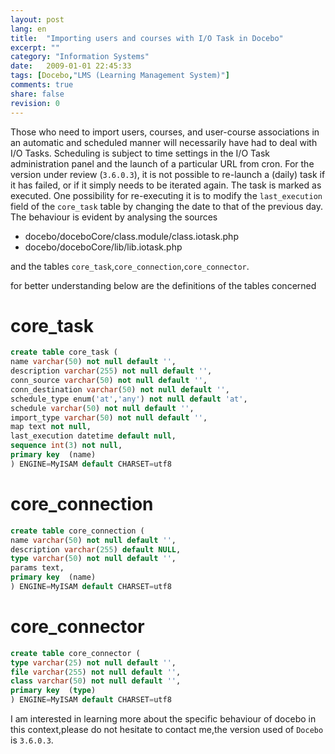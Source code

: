 ```yaml
---
layout: post
lang: en
title:  "Importing users and courses with I/O Task in Docebo"
excerpt: ""
category: "Information Systems"
date:   2009-01-01 22:45:33
tags: [Docebo,"LMS (Learning Management System)"]
comments: true
share: false
revision: 0
---
```


Those who need to import users, courses, and user-course associations in an automatic and scheduled manner will necessarily have had to deal with I/O Tasks.
Scheduling is subject to time settings in the I/O Task administration panel and the launch of a particular URL from cron. 
For the version under review (`3.6.0.3`), it is not possible to re-launch a (daily) task if it has failed, or if it simply needs to be iterated again. The task is marked as executed. 
One possibility for re-executing it is to modify the `last_execution` field of the `core_task` table by changing the date to that of the previous day.
The behaviour is evident by analysing the sources

* docebo/doceboCore/class.module/class.iotask.php
* docebo/doceboCore/lib/lib.iotask.php

and the tables `core_task`,`core_connection`,`core_connector`.

for better understanding below are the definitions of the tables concerned

# core_task

```sql
create table core_task (
name varchar(50) not null default '',
description varchar(255) not null default '',
conn_source varchar(50) not null default '',
conn_destination varchar(50) not null default '',
schedule_type enum('at','any') not null default 'at',
schedule varchar(50) not null default '',
import_type varchar(50) not null default '',
map text not null,
last_execution datetime default null,
sequence int(3) not null,
primary key  (name)
) ENGINE=MyISAM default CHARSET=utf8
```

# core_connection

```sql
create table core_connection (
name varchar(50) not null default '',
description varchar(255) default NULL,
type varchar(50) not null default '',
params text,
primary key  (name)
) ENGINE=MyISAM default CHARSET=utf8
```

# core_connector

```sql
create table core_connector (
type varchar(25) not null default '',
file varchar(255) not null default '',
class varchar(50) not null default '',
primary key  (type)
) ENGINE=MyISAM default CHARSET=utf8
```

I am interested in learning more about the specific behaviour of docebo in this context,please do not hesitate to contact me,the version used of `Docebo` is `3.6.0.3`.
